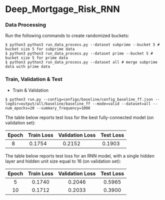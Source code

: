# Deep_Mortgage_Risk_RNN

### Data Processing
Run the following commands to create randomized buckets: 
```
$ python3 python3 run_data_process.py --dataset subprime --bucket 5 # bucket size 5 for subprime data
$ python3 python3 run_data_process.py --dataset prime --bucket 5 # bucket size 5 for prime data
$ python3 python3 run_data_process.py --dataset all # merge subprime data with prime data
```

### Train, Validation & Test
- Train & Validation
```
$ python3 run.py --config=configs/baseline/config_baseline_ff.json --logdir=output/all/baseline/baseline_ff --mode=valid --dataset=all --num_epochs=20 --summary_frequency=1000
```

The table below reports test loss for the best fully-connected model (on validation set):

| Epoch | Train Loss | Validation Loss | Test Loss |
|:-----:|:----------:|:---------------:|:---------:|
| 8     | 0.1754     | 0.2152          | 0.1903    |

The table below reports test loss for an RNN model, with a single hidden layer and hidden unit size equal to 16 (on validation set):

| Epoch | Train Loss | Validation Loss | Test Loss |
|:-----:|:----------:|:---------------:|:---------:|
| 5     | 0.1740     | 0.2046          | 0.5965    |
| 10    | 0.1712     | 0.2033          | 0.3900    |

